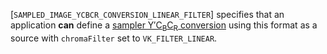 [`SAMPLED_IMAGE_YCBCR_CONVERSION_LINEAR_FILTER`]
specifies that an application  **can**  define a
[sampler Y′C<sub>B</sub>C<sub>R</sub> conversion](https://www.khronos.org/registry/vulkan/specs/1.3-extensions/html/vkspec.html#samplers-YCbCr-conversion) using this
format as a source with `chromaFilter` set to
`VK_FILTER_LINEAR`.